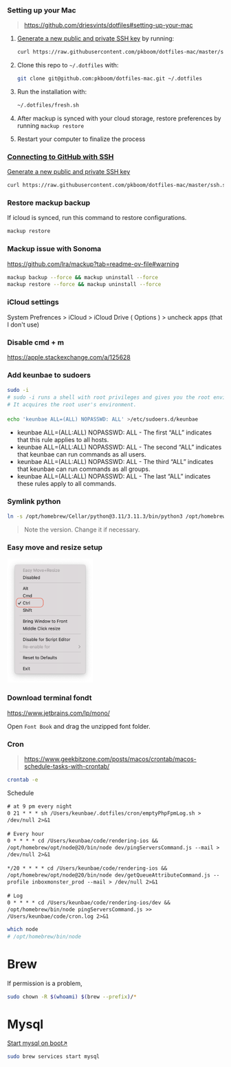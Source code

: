 ### Setting up your Mac

> https://github.com/driesvints/dotfiles#setting-up-your-mac

1. [Generate a new public and private SSH key](https://docs.github.com/en/github/authenticating-to-github/generating-a-new-ssh-key-and-adding-it-to-the-ssh-agent) by running:

   ```zsh
   curl https://raw.githubusercontent.com/pkboom/dotfiles-mac/master/ssh.sh | sh -s "<your-email-address>"
   ```

1. Clone this repo to `~/.dotfiles` with:

   ```zsh
   git clone git@github.com:pkboom/dotfiles-mac.git ~/.dotfiles
   ```

1. Run the installation with:

   ```zsh
   ~/.dotfiles/fresh.sh
   ```

1. After mackup is synced with your cloud storage, restore preferences by running `mackup restore`
1. Restart your computer to finalize the process

### [Connecting to GitHub with SSH](https://docs.github.com/en/github/authenticating-to-github/connecting-to-github-with-ssh)

[Generate a new public and private SSH key](https://docs.github.com/en/github/authenticating-to-github/generating-a-new-ssh-key-and-adding-it-to-the-ssh-agent)

```zsh
curl https://raw.githubusercontent.com/pkboom/dotfiles-mac/master/ssh.sh | sh -s
```

### Restore mackup backup

If icloud is synced, run this command to restore configurations.

```zsh
mackup restore
```

### Mackup issue with Sonoma

https://github.com/lra/mackup?tab=readme-ov-file#warning

```sh
mackup backup --force && mackup uninstall --force
mackup restore --force && mackup uninstall --force
```

### iCloud settings

System Prefrences > iCloud > iCloud Drive ( Options ) > uncheck apps (that I don't use)

### Disable cmd + m

https://apple.stackexchange.com/a/125628

### Add keunbae to sudoers

```sh
sudo -i
# sudo -i runs a shell with root privileges and gives you the root environment, i.e. your ~/.bashrc is ignored.
# It acquires the root user's environment.

echo 'keunbae ALL=(ALL) NOPASSWD: ALL' >/etc/sudoers.d/keunbae
```

- keunbae ALL=(ALL:ALL) NOPASSWD: ALL - The first “ALL” indicates that this rule applies to all hosts.
- keunbae ALL=(ALL:ALL) NOPASSWD: ALL - The second “ALL” indicates that keunbae can run commands as all users.
- keunbae ALL=(ALL:ALL) NOPASSWD: ALL - The third “ALL” indicates that keunbae can run commands as all groups.
- keunbae ALL=(ALL:ALL) NOPASSWD: ALL - The last “ALL” indicates these rules apply to all commands.

### Symlink python

```sh
ln -s /opt/homebrew/Cellar/python@3.11/3.11.3/bin/python3 /opt/homebrew/bin/python
```

> Note the version. Change it if necessary.

### Easy move and resize setup

<img src="/images/easymove.png" width="200">

### Download terminal fondt

https://www.jetbrains.com/lp/mono/

Open `Font Book` and drag the unzipped font folder.

### Cron

> https://www.geekbitzone.com/posts/macos/crontab/macos-schedule-tasks-with-crontab/

```sh
crontab -e
```

Schedule

```
# at 9 pm every night
0 21 * * * sh /Users/keunbae/.dotfiles/cron/emptyPhpFpmLog.sh > /dev/null 2>&1

# Every hour
0 * * * * cd /Users/keunbae/code/rendering-ios && /opt/homebrew/opt/node@20/bin/node dev/pingServersCommand.js --mail > /dev/null 2>&1

*/20 * * * * cd /Users/keunbae/code/rendering-ios && /opt/homebrew/opt/node@20/bin/node dev/getQueueAttributeCommand.js --profile inboxmonster_prod --mail > /dev/null 2>&1

# Log
0 * * * * cd /Users/keunbae/code/rendering-ios/dev && /opt/homebrew/bin/node pingServersCommand.js >> /Users/keunbae/code/cron.log 2>&1
```

```sh
which node
# /opt/homebrew/bin/node
```

# Brew

If permission is a problem,

```sh
sudo chown -R $(whoami) $(brew --prefix)/*
```

# Mysql

[Start mysql on boot↗](https://stackoverflow.com/a/44481290)

```sh
sudo brew services start mysql
```

